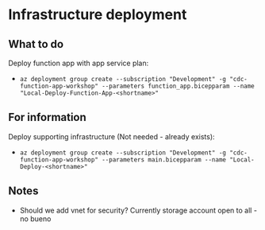 # Infrastructure deployment

## What to do

Deploy function app with app service plan:

- `az deployment group create --subscription "Development" -g "cdc-function-app-workshop" --parameters function_app.bicepparam --name "Local-Deploy-Function-App-<shortname>"`

## For information

Deploy supporting infrastructure (Not needed - already exists):

- `az deployment group create --subscription "Development" -g "cdc-function-app-workshop" --parameters main.bicepparam --name "Local-Deploy-<shortname>"`


## Notes

- Should we add vnet for security? Currently storage account open to all - no bueno
